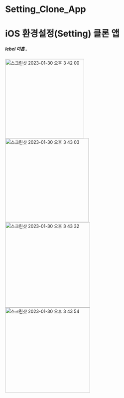 # Setting_Clone_App
# iOS 환경설정(Setting) 클론 앱


##### lebel 미흡..

<img width="253" alt="스크린샷 2023-01-30 오후 3 42 00" src="https://user-images.githubusercontent.com/108053426/215406482-421a6e8f-1e3d-45c9-b4ef-b3583c140ade.png"><img width="268" alt="스크린샷 2023-01-30 오후 3 43 03" src="https://user-images.githubusercontent.com/108053426/215406508-c15cddc2-bf96-4814-a106-00a37fb9f256.png">
<img width="272" alt="스크린샷 2023-01-30 오후 3 43 32" src="https://user-images.githubusercontent.com/108053426/215406518-05ca2118-a01d-4c86-8603-a4de07361a4d.png"><img width="272" alt="스크린샷 2023-01-30 오후 3 43 54" src="https://user-images.githubusercontent.com/108053426/215406527-88a9fbd8-d56a-4760-b4ad-381719e851a2.png">
